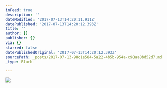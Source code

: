 ```yaml
---
inFeed: true
description: ''
dateModified: '2017-07-13T14:20:11.911Z'
datePublished: '2017-07-13T14:20:12.393Z'
title: ''
author: []
publisher: {}
via: {}
starred: false
datePublishedOriginal: '2017-07-13T14:20:12.393Z'
sourcePath: _posts/2017-07-13-98c1e584-5a22-4b5b-954a-c98aa8bd52d7.md
_type: Blurb

---
```

![](https://the-grid-user-content.s3-us-west-2.amazonaws.com/09eace0b-d27f-4e7c-b0b6-daf246717ef0.png)